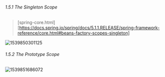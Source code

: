 ###### 1.5.1 The Singleton Scope

> [spring-core.html][https://docs.spring.io/spring/docs/5.1.1.RELEASE/spring-framework-reference/core.html#beans-factory-scopes-singleton]

![1539850301125](C:\Users\sunyang\AppData\Local\Temp\1539850301125.png)

###### 1.5.2 The Prototype Scope

![1539851686072](C:\Users\sunyang\AppData\Local\Temp\1539851686072.png)



